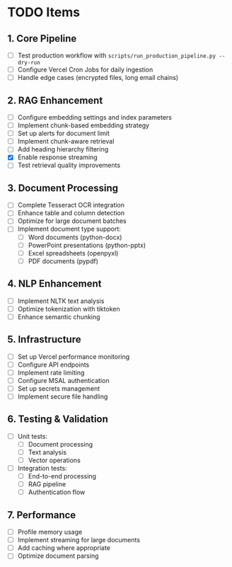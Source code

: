 # TODO Items

## 1. Core Pipeline
- [ ] Test production workflow with `scripts/run_production_pipeline.py --dry-run`
- [ ] Configure Vercel Cron Jobs for daily ingestion
- [ ] Handle edge cases (encrypted files, long email chains)

## 2. RAG Enhancement
- [ ] Configure embedding settings and index parameters
- [ ] Implement chunk-based embedding strategy
- [ ] Set up alerts for document limit
- [ ] Implement chunk-aware retrieval
- [ ] Add heading hierarchy filtering
 - [x] Enable response streaming
- [ ] Test retrieval quality improvements

## 3. Document Processing
- [ ] Complete Tesseract OCR integration
- [ ] Enhance table and column detection
- [ ] Optimize for large document batches
- [ ] Implement document type support:
  - [ ] Word documents (python-docx)
  - [ ] PowerPoint presentations (python-pptx)
  - [ ] Excel spreadsheets (openpyxl)
  - [ ] PDF documents (pypdf)

## 4. NLP Enhancement
- [ ] Implement NLTK text analysis
- [ ] Optimize tokenization with tiktoken
- [ ] Enhance semantic chunking

## 5. Infrastructure
- [ ] Set up Vercel performance monitoring
- [ ] Configure API endpoints
- [ ] Implement rate limiting
- [ ] Configure MSAL authentication
- [ ] Set up secrets management
- [ ] Implement secure file handling

## 6. Testing & Validation
- [ ] Unit tests:
  - [ ] Document processing
  - [ ] Text analysis
  - [ ] Vector operations
- [ ] Integration tests:
  - [ ] End-to-end processing
  - [ ] RAG pipeline
  - [ ] Authentication flow

## 7. Performance
- [ ] Profile memory usage
- [ ] Implement streaming for large documents
- [ ] Add caching where appropriate
- [ ] Optimize document parsing